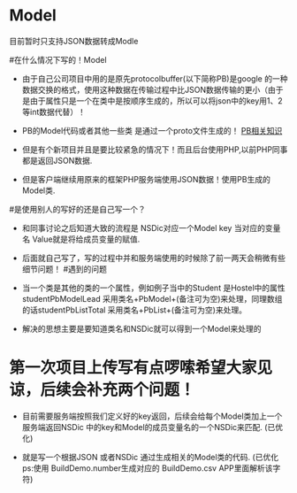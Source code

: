 # Model
目前暂时只支持JSON数据转成Modle

#在什么情况下写的！Model
* 由于自己公司项目中用的是原先protocolbuffer(以下简称PB)是google 的一种数据交换的格式，使用这种数据在传输过程中比JSON数据传输的更小（由于是由于属性只是一个在类中是按顺序生成的，所以可以将json中的key用1、2等int数据代替）！

* PB的Model代码或者其他一些类 是通过一个proto文件生成的！ [PB相关知识](http://www.ibm.com/developerworks/cn/linux/l-cn-gpb/) 

* 但是有个新项目并且是要比较紧急的情况下！而且后台使用PHP,以前PHP同事都是返回JSON数据.

* 但是客户端继续用原来的框架PHP服务端使用JSON数据！使用PB生成的Model类.  

#是使用别人的写好的还是自己写一个？
* 和同事讨论之后知道大致的流程是   NSDic对应一个Model   key  当对应的变量名   Value就是将给成员变量的赋值. 
* 后面就自己写了，写的过程中并和服务端使用的时候除了前一两天会稍微有些细节问题！
#遇到的问题   
* 当一个类是其他的类的一个属性，例如例子当中的Student  是Hostel中的属性studentPbModelLead    采用类名+PbModel+(备注可为空)来处理，同理数组的话studentPbListTotal     采用类名+PbList+(备注可为空)来处理。

* 解决的思想主要是要知道类名和NSDic就可以得到一个Model来处理的  



第一次项目上传写有点啰嗦希望大家见谅，后续会补充两个问题！
========
* 目前需要服务端按照我们定义好的key返回，后续会给每个Model类加上一个服务端返回NSDic 中的key和Model的成员变量名的一个NSDic来匹配.  (已优化)

* 就是写一个根据JSON 或者NSDic 通过生成相关的Model类的代码. (已优化  ps:使用  BuildDemo.number生成对应的 BuildDemo.csv  APP里面解析该字符)








